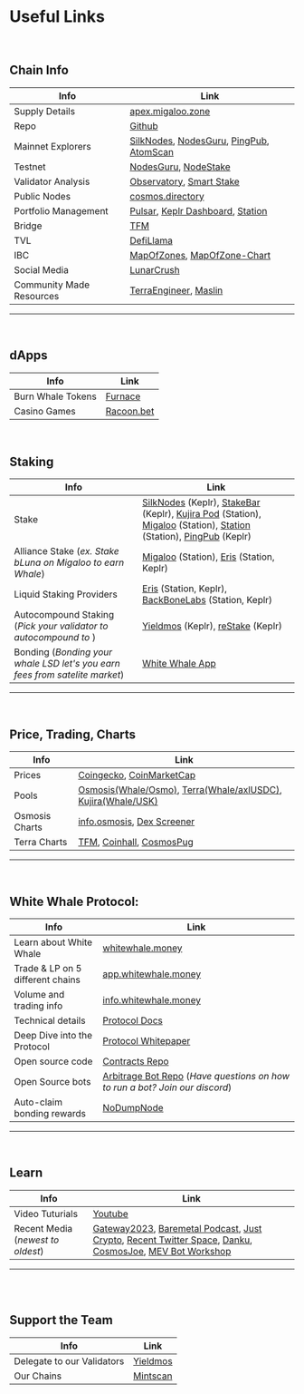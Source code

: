 # Useful Links

<br />

## Chain Info

<!-- **Chain Info** -->

| Info                     | Link                                                                                                                                                                            |
| ------------------------ | ------------------------------------------------------------------------------------------------------------------------------------------------------------------------------- |
| Supply Details           | [apex.migaloo.zone](https://apex.migaloo.zone/)                                                                                                                                 |
| Repo                     | [Github](https://github.com/White-Whale-Defi-Platform/migaloo-chain)                                                                                                            |
| Mainnet Explorers        | [SilkNodes](https://explorer.silknodes.io/migaloo), [NodesGuru](https://migaloo.explorers.guru/), [PingPub](https://ping.pub/migaloo), [AtomScan](https://atomscan.com/migaloo) |
| Testnet                  | [NodesGuru](https://testnet.migaloo.explorers.guru/), [NodeStake](https://explorer.nodestake.top/whitewhale-testnet)                                                            |
| Validator Analysis       | [Observatory](https://observatory.zone/migaloo), [Smart Stake](https://migaloo.smartstake.io/stats)                                                                             |
| Public Nodes             | [cosmos.directory](https://cosmos.directory/migaloo)                                                                                                                            |
| Portfolio Management     | [Pulsar](https://app.pulsar.finance/portfolio), [Keplr Dashboard](https://wallet.keplr.app/), [Station](https://station.terra.money/)                                           |
| Bridge                   | [TFM](https://tfm.com/bridge)                                                                                                                                                   |
| TVL                      | [DefiLlama](https://defillama.com/chain/Migaloo)                                                                                                                                |
| IBC                      | [MapOfZones](https://mapofzones.com/zones/migaloo-1/overview), [MapOfZone-Chart](https://mapofzones.com/home/migaloo-1/overview?columnKey=ibcVolume&period=24h)                 |
| Social Media             | [LunarCrush](https://lunarcrush.com/coins/whale6/white-whale)                                                                                                                   |
| Community Made Resources | [TerraEngineer](https://terra.engineer/en/cosmos/migaloo), [Maslin](https://ecosystem.zone/)                                                                                    |

---

<br />

## dApps

| Info              | Link                                     |
| ----------------- | ---------------------------------------- |
| Burn Whale Tokens | [Furnace](https://whale.burn.community/) |
| Casino Games      | [Racoon.bet](https://racoon.bet)         |

<br />

## Staking

<!-- **Staking** -->

| Info                                                                        | Link                                                                                                                                                                                                                                                                                                                                         |
| --------------------------------------------------------------------------- | -------------------------------------------------------------------------------------------------------------------------------------------------------------------------------------------------------------------------------------------------------------------------------------------------------------------------------------------- |
| Stake                                                                       | [SilkNodes](https://explorer.silknodes.io/migaloo/staking) (Keplr), [StakeBar](https://stakebar.io/portfolio) (Keplr), [Kujira Pod](https://pod.kujira.app/migaloo-1) (Station), [Migaloo](https://app.migaloo.zone/) (Station), [Station](https://station.terra.money/stake) (Station), [PingPub](https://ping.pub/migaloo/staking) (Keplr) |
| Alliance Stake (_ex. Stake bLuna on Migaloo to earn Whale_)                 | [Migaloo](https://app.migaloo.zone/) (Station), [Eris](https://www.erisprotocol.com/migaloo/amp-alliance) (Station, Keplr)                                                                                                                                                                                                                   |
| Liquid Staking Providers                                                    | [Eris](https://www.erisprotocol.com/migaloo/amplifier) (Station, Keplr), [BackBoneLabs](https://migaloo.gravedigger.zone/) (Station, Keplr)                                                                                                                                                                                                  |
| Autocompound Staking (_Pick your validator to autocompound to_ )            | [Yieldmos](https://www.yieldmos.com/strategies/whale-staking-rewards) (Keplr), [reStake](https://restake.app/migaloo) (Keplr)                                                                                                                                                                                                                |
| Bonding (_Bonding your whale LSD let's you earn fees from satelite market_) | [White Whale App](https://app.whitewhale.money/terra/dashboard)                                                                                                                                                                                                                                                                              |

---

<br />

## Price, Trading, Charts

| Info           | Link                                                                                                                                                                                                                                                                                                                                                                                        |
| -------------- | ------------------------------------------------------------------------------------------------------------------------------------------------------------------------------------------------------------------------------------------------------------------------------------------------------------------------------------------------------------------------------------------- |
| Prices         | [Coingecko](https://www.coingecko.com/en/coins/white-whale), [CoinMarketCap](https://coinmarketcap.com/currencies/white-whale/)                                                                                                                                                                                                                                                             |
| Pools          | [Osmosis(Whale/Osmo)](https://app.osmosis.zone/pool/960), [Terra(Whale/axlUSDC)](https://app.whitewhale.money/terra/swap?from=axlUSDC&to=WHALE), [Kujira(Whale/USK)](https://fin.kujira.app/trade/kujira1xr3rq8yvd7qplsw5yx90ftsr2zdhg4e9z60h5duusgxpv72hud3sl8nek6?q=usk)                                                                                                                  |
| Osmosis Charts | [info.osmosis](https://info.osmosis.zone/token/WHALE), [Dex Screener](https://dexscreener.com/osmosis/960)                                                                                                                                                                                                                                                                                  |
| Terra Charts   | [TFM](https://tfm.com/terra2/trade/analytics/tokens/ibc%2F36A02FFC4E74DF4F64305130C3DFA1B06BEAC775648927AA44467C76A77AB8DB?from=uluna&to=ibc%2FB3504E092456BA618CC28AC671A71FB08C6CA0FD0BE7C8A5B5A3E2DD933CC9E4&market=Astroport), [Coinhall](https://coinhall.org/terra/terra1qdu4g5zxxtmwsd95v8vjslq5874nkcull7ejycm0gy2v7p5qc67qenkf8t), [CosmosPug](https://cosmospug.com/whale-chart/) |

---

<br />

## White Whale Protocol:

| Info                             | Link                                                                                                                                          |
| -------------------------------- | --------------------------------------------------------------------------------------------------------------------------------------------- |
| Learn about White Whale          | [whitewhale.money](https://whitewhale.money/)                                                                                                 |
| Trade & LP on 5 different chains | [app.whitewhale.money](https://app.whitewhale.money/)                                                                                         |
| Volume and trading info          | [info.whitewhale.money](https://info.whitewhale.money/)                                                                                       |
| Technical details                | [Protocol Docs](https://docs.whitewhale.money/white-whale-docs/)                                                                              |
| Deep Dive into the Protocol      | [Protocol Whitepaper](https://whitewhale.money/LitepaperV2.pdf)                                                                               |
| Open source code                 | [Contracts Repo](https://github.com/White-Whale-Defi-Platform/white-whale-core)                                                               |
| Open Source bots                 | [Arbitrage Bot Repo](https://github.com/White-Whale-Defi-Platform/white-whale-bots/) (_Have questions on how to run a bot? Join our discord_) |
| Auto-claim bonding rewards       | [NoDumpNode](https://tools.nodumpnode.com/)                                                                                                   |

---

<br />

## Learn

| Info                              | Link                                                                                                                                                                                                                                                                                                                                                                                                                                                                                                                                         |
| --------------------------------- | -------------------------------------------------------------------------------------------------------------------------------------------------------------------------------------------------------------------------------------------------------------------------------------------------------------------------------------------------------------------------------------------------------------------------------------------------------------------------------------------------------------------------------------------- |
| Video Tuturials                   | [Youtube](https://www.youtube.com/playlist?list=PLlB6D78o5V-mGKv07MZN-EGLwax8dbAyI)                                                                                                                                                                                                                                                                                                                                                                                                                                                          |
| Recent Media (_newest to oldest_) | [Gateway2023](https://www.youtube.com/watch?v=ceCtyo8chOA), [Baremetal Podcast](https://www.youtube.com/watch?v=PacxAwicXS4), [Just Crypto](https://www.youtube.com/watch?v=tZDrMlX2rI4), [Recent Twitter Space](https://www.cosmosibc.space/2023/4/1416101532282638348/White_Whale_Community_Call.mp3), [Danku](https://www.youtube.com/watch?v=CURBHmNHaM8&ab_channel=danku_r), [CosmosJoe](https://www.youtube.com/watch?v=26gyqDjKf5c&ab_channel=CosmosJoe~CryptoMedia), [MEV Bot Workshop](https://www.youtube.com/watch?v=y9s6whEKSnY) |

---

<br />
<br />

## Support the Team

| Info                       | Link                                                            |
| -------------------------- | --------------------------------------------------------------- |
| Delegate to our Validators | [Yieldmos](https://www.yieldmos.com/v/white-whale/)             |
| Our Chains                 | [Mintscan](https://hub.mintscan.io/validators/stats/whitewhale) |
